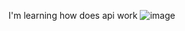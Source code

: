 I'm learning how does api work
![image](https://user-images.githubusercontent.com/86323929/225554080-34febb3d-ce07-4193-b4c4-4306ec57389b.png)

